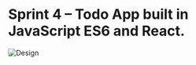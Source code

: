 # Sprint 4 – Todo App built in JavaScript ES6 and React.

![Design](https://github.com/Technigo/assignment-todo-app-1/raw/master/component-breakdown.png)
